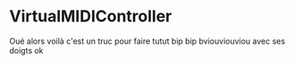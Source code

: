 # VirtualMIDIController

Oué alors voilà c'est un truc pour faire tutut bip bip bviouviouviou avec ses doigts ok
